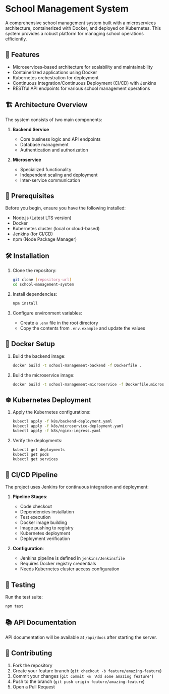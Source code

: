 # School Management System

A comprehensive school management system built with a microservices architecture, containerized with Docker, and deployed on Kubernetes. This system provides a robust platform for managing school operations efficiently.

## 🌟 Features

- Microservices-based architecture for scalability and maintainability
- Containerized applications using Docker
- Kubernetes orchestration for deployment
- Continuous Integration/Continuous Deployment (CI/CD) with Jenkins
- RESTful API endpoints for various school management operations

## 🏗️ Architecture Overview

The system consists of two main components:

1. **Backend Service**
   - Core business logic and API endpoints
   - Database management
   - Authentication and authorization

2. **Microservice**
   - Specialized functionality
   - Independent scaling and deployment
   - Inter-service communication

## 🚀 Prerequisites

Before you begin, ensure you have the following installed:

- Node.js (Latest LTS version)
- Docker
- Kubernetes cluster (local or cloud-based)
- Jenkins (for CI/CD)
- npm (Node Package Manager)

## 🛠️ Installation

1. Clone the repository:
   ```bash
   git clone [repository-url]
   cd school-management-system
   ```

2. Install dependencies:
   ```bash
   npm install
   ```

3. Configure environment variables:
   - Create a `.env` file in the root directory
   - Copy the contents from `.env.example` and update the values

## 🐳 Docker Setup

1. Build the backend image:
   ```bash
   docker build -t school-management-backend -f Dockerfile .
   ```

2. Build the microservice image:
   ```bash
   docker build -t school-management-microservice -f Dockerfile.microservice .
   ```

## ☸️ Kubernetes Deployment

1. Apply the Kubernetes configurations:
   ```bash
   kubectl apply -f k8s/backend-deployment.yaml
   kubectl apply -f k8s/microservice-deployment.yaml
   kubectl apply -f k8s/nginx-ingress.yaml
   ```

2. Verify the deployments:
   ```bash
   kubectl get deployments
   kubectl get pods
   kubectl get services
   ```

## 🔄 CI/CD Pipeline

The project uses Jenkins for continuous integration and deployment:

1. **Pipeline Stages**:
   - Code checkout
   - Dependencies installation
   - Test execution
   - Docker image building
   - Image pushing to registry
   - Kubernetes deployment
   - Deployment verification

2. **Configuration**:
   - Jenkins pipeline is defined in `jenkins/Jenkinsfile`
   - Requires Docker registry credentials
   - Needs Kubernetes cluster access configuration

## 🧪 Testing

Run the test suite:
```bash
npm test
```

## 📚 API Documentation

API documentation will be available at `/api/docs` after starting the server.

## 🤝 Contributing

1. Fork the repository
2. Create your feature branch (`git checkout -b feature/amazing-feature`)
3. Commit your changes (`git commit -m 'Add some amazing feature'`)
4. Push to the branch (`git push origin feature/amazing-feature`)
5. Open a Pull Request
